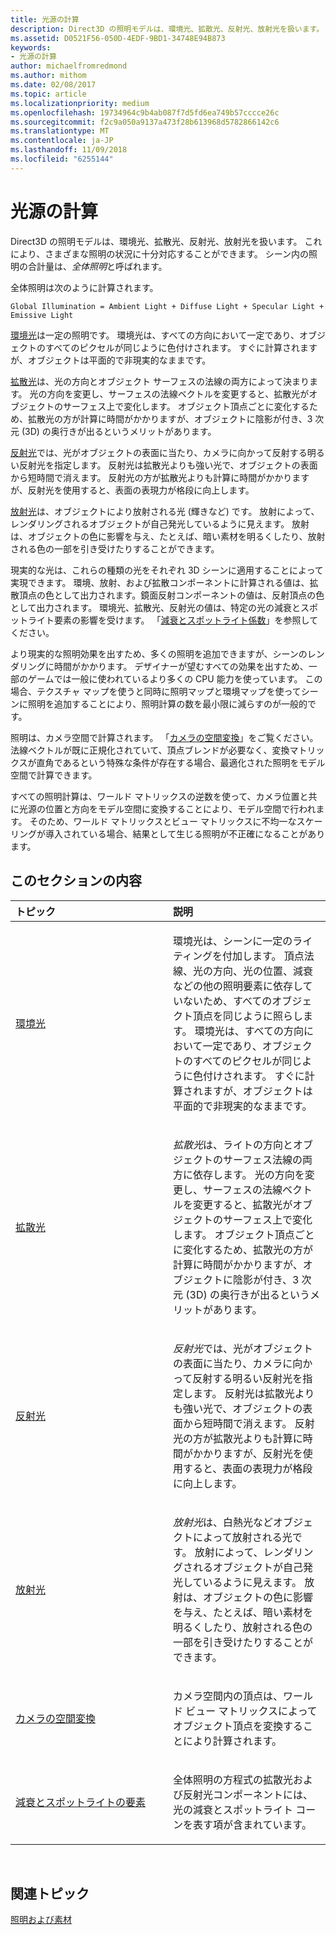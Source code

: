 ```yaml
---
title: 光源の計算
description: Direct3D の照明モデルは、環境光、拡散光、反射光、放射光を扱います。 これにより、さまざまな照明の状況に十分対応することができます。 シーン内の照明の合計量は、全体照明と呼ばれます。
ms.assetid: D0521F56-050D-4EDF-9BD1-34748E94B873
keywords:
- 光源の計算
author: michaelfromredmond
ms.author: mithom
ms.date: 02/08/2017
ms.topic: article
ms.localizationpriority: medium
ms.openlocfilehash: 19734964c9b4ab087f7d5fd6ea749b57cccce26c
ms.sourcegitcommit: f2c9a050a9137a473f28b613968d5782866142c6
ms.translationtype: MT
ms.contentlocale: ja-JP
ms.lasthandoff: 11/09/2018
ms.locfileid: "6255144"
---
```

# <a name="mathematics-of-lighting"></a>光源の計算


Direct3D の照明モデルは、環境光、拡散光、反射光、放射光を扱います。 これにより、さまざまな照明の状況に十分対応することができます。 シーン内の照明の合計量は、*全体照明*と呼ばれます。

全体照明は次のように計算されます。

```
Global Illumination = Ambient Light + Diffuse Light + Specular Light + Emissive Light 
```

[環境光](ambient-lighting.md)は一定の照明です。 環境光は、すべての方向において一定であり、オブジェクトのすべてのピクセルが同じように色付けされます。 すぐに計算されますが、オブジェクトは平面的で非現実的なままです。

[拡散光](diffuse-lighting.md)は、光の方向とオブジェクト サーフェスの法線の両方によって決まります。 光の方向を変更し、サーフェスの法線ベクトルを変更すると、拡散光がオブジェクトのサーフェス上で変化します。 オブジェクト頂点ごとに変化するため、拡散光の方が計算に時間がかかりますが、オブジェクトに陰影が付き、3 次元 (3D) の奥行きが出るというメリットがあります。

[反射光](specular-lighting.md)では、光がオブジェクトの表面に当たり、カメラに向かって反射する明るい反射光を指定します。 反射光は拡散光よりも強い光で、オブジェクトの表面から短時間で消えます。 反射光の方が拡散光よりも計算に時間がかかりますが、反射光を使用すると、表面の表現力が格段に向上します。

[放射光](emissive-lighting.md)は、オブジェクトにより放射される光 (輝きなど) です。 放射によって、レンダリングされるオブジェクトが自己発光しているように見えます。 放射は、オブジェクトの色に影響を与え、たとえば、暗い素材を明るくしたり、放射される色の一部を引き受けたりすることができます。

現実的な光は、これらの種類の光をそれぞれ 3D シーンに適用することによって実現できます。 環境、放射、および拡散コンポーネントに計算される値は、拡散頂点の色として出力されます。鏡面反射コンポーネントの値は、反射頂点の色として出力されます。 環境光、拡散光、反射光の値は、特定の光の減衰とスポットライト要素の影響を受けます。 「[減衰とスポットライト係数](attenuation-and-spotlight-factor.md)」を参照してください。

より現実的な照明効果を出すため、多くの照明を追加できますが、シーンのレンダリングに時間がかかります。 デザイナーが望むすべての効果を出すため、一部のゲームでは一般に使われているより多くの CPU 能力を使っています。 この場合、テクスチャ マップを使うと同時に照明マップと環境マップを使ってシーンに照明を追加することにより、照明計算の数を最小限に減らすのが一般的です。

照明は、カメラ空間で計算されます。 「[カメラの空間変換](camera-space-transformations.md)」をご覧ください。 法線ベクトルが既に正規化されていて、頂点ブレンドが必要なく、変換マトリックスが直角であるという特殊な条件が存在する場合、最適化された照明をモデル空間で計算できます。

すべての照明計算は、ワールド マトリックスの逆数を使って、カメラ位置と共に光源の位置と方向をモデル空間に変換することにより、モデル空間で行われます。 そのため、ワールド マトリックスとビュー マトリックスに不均一なスケーリングが導入されている場合、結果として生じる照明が不正確になることがあります。

## <a name="span-idin-this-sectionspanin-this-section"></a><span id="in-this-section"></span>このセクションの内容


<table>
<colgroup>
<col width="50%" />
<col width="50%" />
</colgroup>
<thead>
<tr class="header">
<th align="left">トピック</th>
<th align="left">説明</th>
</tr>
</thead>
<tbody>
<tr class="odd">
<td align="left"><p><a href="ambient-lighting.md">環境光</a></p></td>
<td align="left"><p>環境光は、シーンに一定のライティングを付加します。 頂点法線、光の方向、光の位置、減衰などの他の照明要素に依存していないため、すべてのオブジェクト頂点を同じように照らします。 環境光は、すべての方向において一定であり、オブジェクトのすべてのピクセルが同じように色付けされます。 すぐに計算されますが、オブジェクトは平面的で非現実的なままです。</p></td>
</tr>
<tr class="even">
<td align="left"><p><a href="diffuse-lighting.md">拡散光</a></p></td>
<td align="left"><p><em>拡散光</em>は、ライトの方向とオブジェクトのサーフェス法線の両方に依存します。 光の方向を変更し、サーフェスの法線ベクトルを変更すると、拡散光がオブジェクトのサーフェス上で変化します。 オブジェクト頂点ごとに変化するため、拡散光の方が計算に時間がかかりますが、オブジェクトに陰影が付き、3 次元 (3D) の奥行きが出るというメリットがあります。</p></td>
</tr>
<tr class="odd">
<td align="left"><p><a href="specular-lighting.md">反射光</a></p></td>
<td align="left"><p><em>反射光</em>では、光がオブジェクトの表面に当たり、カメラに向かって反射する明るい反射光を指定します。 反射光は拡散光よりも強い光で、オブジェクトの表面から短時間で消えます。 反射光の方が拡散光よりも計算に時間がかかりますが、反射光を使用すると、表面の表現力が格段に向上します。</p></td>
</tr>
<tr class="even">
<td align="left"><p><a href="emissive-lighting.md">放射光</a></p></td>
<td align="left"><p><em>放射光</em>は、白熱光などオブジェクトによって放射される光です。 放射によって、レンダリングされるオブジェクトが自己発光しているように見えます。 放射は、オブジェクトの色に影響を与え、たとえば、暗い素材を明るくしたり、放射される色の一部を引き受けたりすることができます。</p></td>
</tr>
<tr class="odd">
<td align="left"><p><a href="camera-space-transformations.md">カメラの空間変換</a></p></td>
<td align="left"><p>カメラ空間内の頂点は、ワールド ビュー マトリックスによってオブジェクト頂点を変換することにより計算されます。</p></td>
</tr>
<tr class="even">
<td align="left"><p><a href="attenuation-and-spotlight-factor.md">減衰とスポットライトの要素</a></p></td>
<td align="left"><p>全体照明の方程式の拡散光および反射光コンポーネントには、光の減衰とスポットライト コーンを表す項が含まれています。</p></td>
</tr>
</tbody>
</table>

 

## <a name="span-idrelated-topicsspanrelated-topics"></a><span id="related-topics"></span>関連トピック


[照明および素材](lights-and-materials.md)

 

 




